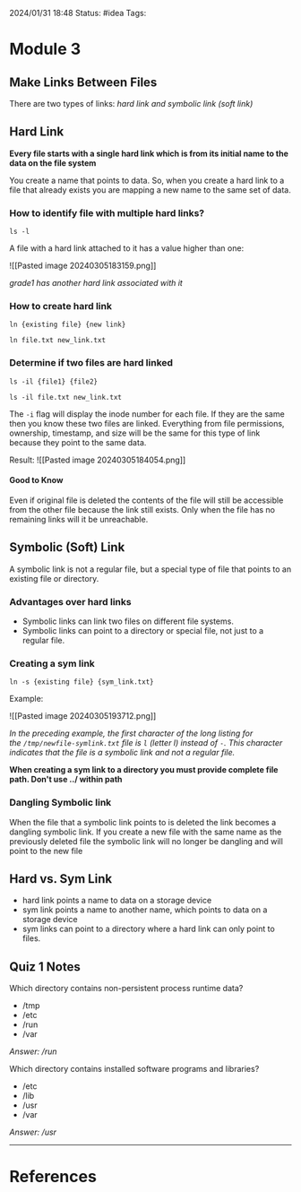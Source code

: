 2024/01/31 18:48
Status: #idea
Tags:

# Module 3

## Make Links Between Files

There are two types of links: *hard link and symbolic link (soft link)*
## Hard Link

**Every file starts with a single hard link which is from its initial name to the data on the file system**

You create a name that points to data. So, when you create a hard link to a file that already exists you are mapping a new name to the same set of data.

### How to identify file with multiple hard links?

`ls -l`

A file with a hard link attached to it has a value higher than one: 

![[Pasted image 20240305183159.png]]

*grade1 has another hard link associated with it*

### How to create hard link

```
ln {existing file} {new link}

ln file.txt new_link.txt
```

### Determine if two files are hard linked 

```
ls -il {file1} {file2}

ls -il file.txt new_link.txt
```

The `-i` flag will display the inode number for each file. If they are the same then you know these two files are linked. Everything from file permissions, ownership, timestamp, and size will be the same for this type of link because they point to the same data. 

Result: 
![[Pasted image 20240305184054.png]]

#### Good to Know

Even if original file is deleted the contents of the file will still be accessible from the other file because the link still exists. Only when the file has no remaining links will it be unreachable.

## Symbolic (Soft) Link

A symbolic link is not a regular file, but a special type of file that points to an existing file or directory.

### Advantages over hard links

- Symbolic links can link two files on different file systems.
- Symbolic links can point to a directory or special file, not just to a regular file.

### Creating a sym link

`ln -s {existing file} {sym_link.txt}`

Example: 

![[Pasted image 20240305193712.png]]

*In the preceding example, the first character of the long listing for the `/tmp/newfile-symlink.txt` file is `l` (letter l) instead of `-`. This character indicates that the file is a symbolic link and not a regular file.*

**When creating a sym link to a directory you must provide complete file path. Don't use ../ within path**
### Dangling Symbolic link

When the file that a symbolic link points to is deleted the link becomes a dangling symbolic link. If you create a new file with the same name as the previously deleted file the symbolic link will no longer be dangling and will point to the new file

## Hard vs. Sym Link

- hard link points a name to data on a storage device
- sym link points a name to another name, which points to data on a storage device
- sym links can point to a directory where a hard link can only point to files.


## Quiz 1 Notes

Which directory contains non-persistent process runtime data?

- /tmp
- /etc
- /run
- /var

*Answer: /run* 

Which directory contains installed software programs and libraries?

- /etc
- /lib
- /usr
- /var

*Answer: /usr*




---
# References
